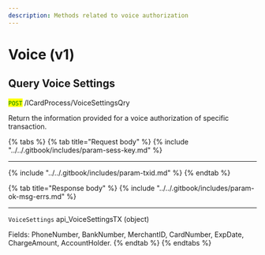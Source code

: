 ```yaml
---
description: Methods related to voice authorization
---
```


# Voice (v1)

## Query Voice Settings

<mark style="color:green;">`POST`</mark> /ICardProcess/VoiceSettingsQry

Return the information provided for a voice authorization of specific transaction.

{% tabs %}
{% tab title="Request body" %}
{% include "../../.gitbook/includes/param-sess-key.md" %}

***

{% include "../../.gitbook/includes/param-txid.md" %}
{% endtab %}

{% tab title="Response body" %}
{% include "../../.gitbook/includes/param-ok-msg-errs.md" %}

***

`VoiceSettings` api\_VoiceSettingsTX (object)

Fields: PhoneNumber, BankNumber, MerchantID, CardNumber, ExpDate, ChargeAmount, AccountHolder.
{% endtab %}
{% endtabs %}

